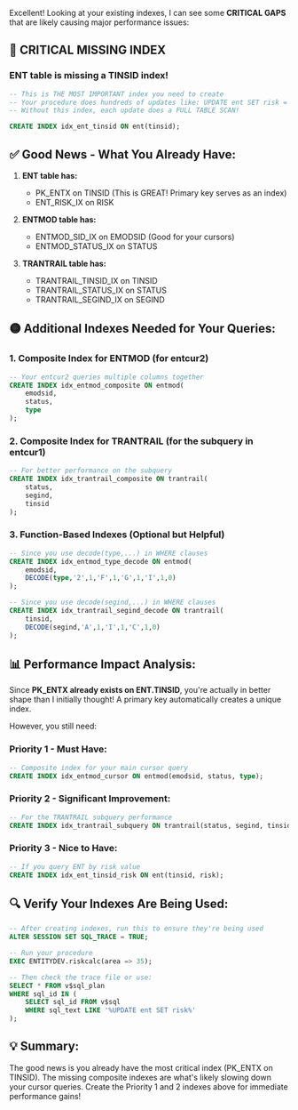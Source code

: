 Excellent! Looking at your existing indexes, I can see some **CRITICAL GAPS** that are likely causing major performance issues:

## 🔴 **CRITICAL MISSING INDEX**

### **ENT table is missing a TINSID index!**
```sql
-- This is THE MOST IMPORTANT index you need to create
-- Your procedure does hundreds of updates like: UPDATE ent SET risk = X WHERE tinsid = Y
-- Without this index, each update does a FULL TABLE SCAN!

CREATE INDEX idx_ent_tinsid ON ent(tinsid);
```

## ✅ **Good News - What You Already Have:**

1. **ENT table has:**
   - PK_ENTX on TINSID (This is GREAT! Primary key serves as an index)
   - ENT_RISK_IX on RISK

2. **ENTMOD table has:**
   - ENTMOD_SID_IX on EMODSID (Good for your cursors)
   - ENTMOD_STATUS_IX on STATUS

3. **TRANTRAIL table has:**
   - TRANTRAIL_TINSID_IX on TINSID
   - TRANTRAIL_STATUS_IX on STATUS
   - TRANTRAIL_SEGIND_IX on SEGIND

## 🟡 **Additional Indexes Needed for Your Queries:**

### 1. **Composite Index for ENTMOD (for entcur2)**
```sql
-- Your entcur2 queries multiple columns together
CREATE INDEX idx_entmod_composite ON entmod(
    emodsid,
    status,
    type
);
```

### 2. **Composite Index for TRANTRAIL (for the subquery in entcur1)**
```sql
-- For better performance on the subquery
CREATE INDEX idx_trantrail_composite ON trantrail(
    status,
    segind,
    tinsid
);
```

### 3. **Function-Based Indexes (Optional but Helpful)**
```sql
-- Since you use decode(type,...) in WHERE clauses
CREATE INDEX idx_entmod_type_decode ON entmod(
    emodsid,
    DECODE(type,'2',1,'F',1,'G',1,'I',1,0)
);

-- Since you use decode(segind,...) in WHERE clauses
CREATE INDEX idx_trantrail_segind_decode ON trantrail(
    tinsid,
    DECODE(segind,'A',1,'I',1,'C',1,0)
);
```

## 📊 **Performance Impact Analysis:**

Since **PK_ENTX already exists on ENT.TINSID**, you're actually in better shape than I initially thought! A primary key automatically creates a unique index.

However, you still need:

### **Priority 1 - Must Have:**
```sql
-- Composite index for your main cursor query
CREATE INDEX idx_entmod_cursor ON entmod(emodsid, status, type);
```

### **Priority 2 - Significant Improvement:**
```sql
-- For the TRANTRAIL subquery performance
CREATE INDEX idx_trantrail_subquery ON trantrail(status, segind, tinsid);
```

### **Priority 3 - Nice to Have:**
```sql
-- If you query ENT by risk value
CREATE INDEX idx_ent_tinsid_risk ON ent(tinsid, risk);
```

## 🔍 **Verify Your Indexes Are Being Used:**

```sql
-- After creating indexes, run this to ensure they're being used
ALTER SESSION SET SQL_TRACE = TRUE;

-- Run your procedure
EXEC ENTITYDEV.riskcalc(area => 35);

-- Then check the trace file or use:
SELECT * FROM v$sql_plan 
WHERE sql_id IN (
    SELECT sql_id FROM v$sql 
    WHERE sql_text LIKE '%UPDATE ent SET risk%'
);
```

## 💡 **Summary:**

The good news is you already have the most critical index (PK_ENTX on TINSID). The missing composite indexes are what's likely slowing down your cursor queries. Create the Priority 1 and 2 indexes above for immediate performance gains!
